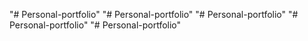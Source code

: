 "# Personal-portfolio" 
"# Personal-portfolio" 
"# Personal-portfolio" 
"# Personal-portfolio" 
"# Personal-portfolio" 
